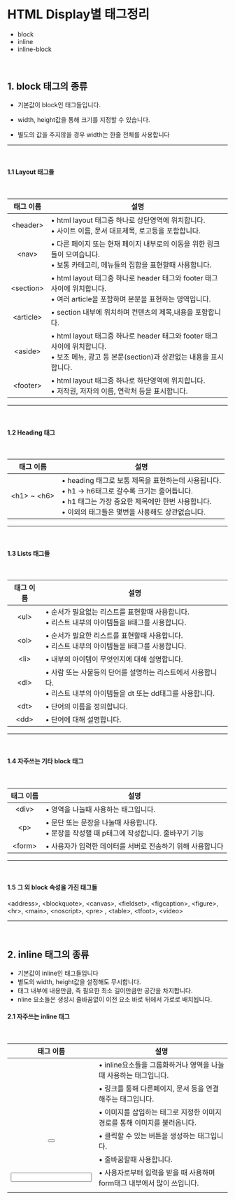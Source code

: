 # HTML Display별 태그정리
- block
- inline
- inline-block
<br>

## 1.  block 태그의 종류

- 기본값이 block인 태그들입니다.

- width, height값을 통해 크기를 지정할 수 있습니다.
- 별도의 값을 주지않을 경우 width는 한줄 전체를 사용합니다

---
<br>

#### 1.1  Layout 태그들
<br>

|태그 이름|설명|
|:---:|---|
|\<header>| • html layout 태그중 하나로 상단영역에 위치합니다.<br> • 사이트 이름, 문서 대표제목, 로고등을 포함합니다.|
|\<nav>| • 다른 페이지 또는 현재 페이지 내부로의 이동을 위한 링크들이 모여습니다.<br> • 보통 카테고리, 메뉴들의 집합을 표현할때 사용합니다.|
|\<section>| • html layout 태그중 하나로 header 태그와 footer 태그 사이에 위치합니다.<br> • 여러 article을 포함하며 본문을 표현하는 영역입니다.|
|\<article>| • section 내부에 위치하며 컨텐츠의 제목,내용을 포함합니다.|
|\<aside>| • html layout 태그중 하나로 header 태그와 footer 태그 사이에 위치합니다.<br> • 보조 메뉴, 광고 등 본문(section)과 상관없는 내용을 표시합니다.|
|\<footer>| • html layout 태그중 하나로 하단영역에 위치합니다.<br> • 저작권, 저자의 이름, 연락처 등을 표시합니다.|

---
<br>

#### 1.2  Heading 태그
<br>

|태그 이름|설명|
|:---:|---|
|\<h1> ~ \<h6>| • heading 태그로 보통 제목을 표현하는데 사용됩니다.<br> • h1 -> h6태그로 갈수록 크기는 줄어듭니다.<br>  • h1 태그는 가장 중요한 제목에만 한번 사용합니다.<br> • 이외의 태그들은 몇번을 사용해도 상관없습니다.|

---
<br>

#### 1.3  Lists 태그들
<br>

|태그 이름|설명|
|:---:|---|
|\<ul>| • 순서가 필요없는 리스트를 표현할때 사용합니다.<br> • 리스트 내부의 아이템들을 li태그를 사용합니다.|
|\<ol>| • 순서가 필요한 리스트를 표현할때 사용합니다.<br> • 리스트 내부의 아이템들을 li태그를 사용합니다.|
|\<li>| • 내부의 아이템이 무엇인지에 대해 설명합니다.|
|\<dl>| • 사람 또는 사물등의 단어를 설명하는 리스트에서 사용합니다.<br> • 리스트 내부의 아이템들을 dt 또는 dd태그를 사용합니다.|
|\<dt>| • 단어의 이름을 정의합니다.|
|\<dd>| • 단어에 대해 설명합니다.|

---
<br>

#### 1.4  자주쓰는 기타 block 태그
<br>

|태그 이름|설명|
|:---:|---|
|\<div>| • 영역을 나눌때 사용하는 태그입니다.|
|\<p>| • 문단 또는 문장을 나눌때 사용합니다.<br> • 문장을 작성핼 때 p태그에 작성합니다. 줄바꾸기 기능|
|\<form>| • 사용자가 입력한 데이터를 서버로 전송하기 위해 사용합니다|

---
<br>

#### 1.5 그 외 block 속성을 가진 태그들


\<address>, \<blockquote>, \<canvas>, \<fieldset>, \<figcaption>, \<figure>, \<hr>, \<main>, \<noscript>, \<pre>
, \<table>, \<tfoot>, \<video>


---
<br>

## 2. inline 태그의 종류

- 기본값이 inline인 태그들입니다
- 별도의 width, height값을 설정해도 무시합니다.
- 태그 내부에 내용만큼, 즉 필요한 최소 길이만큼만 공간을 차지합니다.
- nline 요소들은 생성시 줄바꿈없이 이전 요소 바로 뒤에서 가로로 배치됩니다.

#### 2.1 자주쓰는 inline 태그
<br>

|태그 이름|설명|
|:---:|---|
|<span>| • inline요소들을 그룹화하거나 영역을 나눌때 사용하는 태그입니다.
|<a>| • 링크를 통해 다른페이지, 문서 등을 연결해주는 태그입니다.
|<img>| • 이미지를 삽입하는 태그로 지정한 이미지경로를 통해 이미지를 불러옵니다.
|<button>| • 클릭할 수 있는 버튼을 생성하는 태그입니다.
|<br>| • 줄바꿈할때 사용합니다.
|<input>| • 사용자로부터 입력을 받을 때 사용하며 form태그 내부에서 많이 쓰입니다.
|<script>| • javascript와 같은 스크립트 코드를 정의할때 사용합니다.

---
<br>

#### 2.2 그 외 inline 속성을 가진 태그들

\<abbr>, \<acronym>, \<b>, \<bdo>, \<big>, \<cite>, \<code>, \<dfn>, \<em>, \<i>, \<kbd>
, \<label>, \<map>, \<object>, \<output>, \<q>, \<samp>, \<select>, \<small>, \<strong>
, \<sub>, \<sup>, \<textarea>, \<time>, \<tt>, \<var>

---
<br>

## 3. inline-block

- block 속성과 linine 속성을 모두 가지고 있는 형태로입니다.
- block 속성처럼 width를 설정할 수 있으며 요소들이 순차적으로 가로로 배치됩니다.
